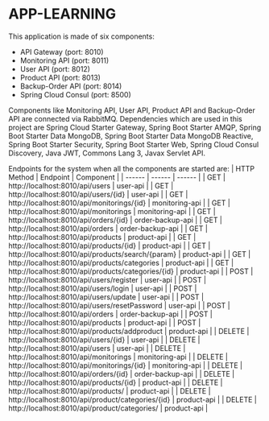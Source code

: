 # APP-LEARNING

This application is made of six components:
 - API Gateway (port: 8010)
 - Monitoring API (port: 8011)
 - User API (port: 8012)
 - Product API (port: 8013)
 - Backup-Order API (port: 8014)
 - Spring Cloud Consul (port: 8500)
  
Components like Monitoring API, User API, Product API and Backup-Order API are connected via RabbitMQ. Dependencies which are used in this project are Spring Cloud Starter Gateway, Spring Boot Starter AMQP, Spring Boot Starter Data MongoDB, Spring Boot Starter Data MongoDB Reactive, Spring Boot Starter Security, Spring Boot Starter Web, Spring Cloud Consul Discovery, Java JWT, Commons Lang 3, Javax Servlet API.

Endpoints for the system when all the components are started are:
| HTTP Method | Endpoint | Component |
| ------ | ------ | ------ |
| GET | http://localhost:8010/api/users | user-api |
| GET | http://localhost:8010/api/users/{id} | user-api |
| GET | http://localhost:8010/api/monitorings/{id} | monitoring-api |
| GET | http://localhost:8010/api/monitorings | monitoring-api |
| GET | http://localhost:8010/api/orders/{id} | order-backup-api |
| GET | http://localhost:8010/api/orders | order-backup-api |
| GET | http://localhost:8010/api/products | product-api |
| GET | http://localhost:8010/api/products/{id} | product-api |
| GET | http://localhost:8010/api/products/search/{param} | product-api |
| GET | http://localhost:8010/api/products/categories | product-api |
| GET | http://localhost:8010/api/products/categories/{id} | product-api |
| POST | http://localhost:8010/api/users/register | user-api |
| POST | http://localhost:8010/api/users/login | user-api |
| POST | http://localhost:8010/api/users/update | user-api |
| POST | http://localhost:8010/api/users/resetPassword | user-api |
| POST | http://localhost:8010/api/orders | order-backup-api |
| POST | http://localhost:8010/api/products | product-api |
| POST | http://localhost:8010/api/products/addproduct | product-api |
| DELETE | http://localhost:8010/api/users/{id} | user-api |
| DELETE | http://localhost:8010/api/users | user-api |
| DELETE | http://localhost:8010/api/monitorings | monitoring-api |
| DELETE | http://localhost:8010/api/monitorings/{id} | monitoring-api |
| DELETE | http://localhost:8010/api/orders/{id} | order-backup-api |
| DELETE | http://localhost:8010/api/products/{id} | product-api |
| DELETE | http://localhost:8010/api/products/ | product-api |
| DELETE | http://localhost:8010/api/product/categories/{id} | product-api |
| DELETE | http://localhost:8010/api/product/categories/ | product-api |